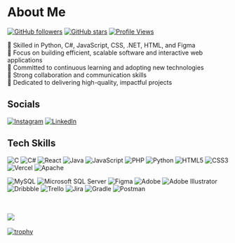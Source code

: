     
# About Me 
[![GitHub followers](https://img.shields.io/github/followers/ginurakarunaratne?label=Followers&style=social)](https://github.com/ginurakarunaratne) [![GitHub stars](https://img.shields.io/github/stars/ginurakarunaratne?label=Stars&style=social)](https://github.com/ginurakarunaratne) [![Profile Views](https://komarev.com/ghpvc/?username=ginurakarunaratne&color=ff5900&style=flat)](https://github.com/ginurakarunaratne)

🪸 Skilled in Python, C#, JavaScript, CSS, .NET, HTML, and Figma<br>
🪸 Focus on building efficient, scalable software and interactive web applications<br>
🪸 Committed to continuous learning and adopting new technologies<br>
🪸 Strong collaboration and communication skills<br>
🪸 Dedicated to delivering high-quality, impactful projects

## Socials
[![Instagram](https://img.shields.io/badge/Instagram-%23E4405F.svg?logo=Instagram&logoColor=white)](https://instagram.com/ginurakarunaratne) 
[![LinkedIn](https://img.shields.io/badge/LinkedIn-%230077B5.svg?logo=linkedin&logoColor=white)](https://linkedin.com/in/ginurakarunaratne) 

## Tech Skills

![C](https://img.shields.io/badge/C-%2300599C.svg?style=flat&logo=c&logoColor=white)
![C#](https://img.shields.io/badge/C%23-%23239120.svg?style=flat&logo=csharp&logoColor=white)
![React](https://img.shields.io/badge/React-%23D42029.svg?style=flat&logo=react&logoColor=white)
![Java](https://img.shields.io/badge/Java-%23ED8B00.svg?style=flat&logo=openjdk&logoColor=white&color=orange)
![JavaScript](https://img.shields.io/badge/JavaScript-%23323330.svg?style=flat&logo=javascript&logoColor=%23F7DF1E)
![PHP](https://img.shields.io/badge/PHP-%23777BB4.svg?style=flat&logo=php&logoColor=white)
![Python](https://img.shields.io/badge/Python-3670A0?style=flat&logo=python&logoColor=ffdd54)
![HTML5](https://img.shields.io/badge/HTML5-%23E34F26.svg?style=flat&logo=html5&logoColor=white)
![CSS3](https://img.shields.io/badge/CSS3-%231572B6.svg?style=flat&logo=css3&logoColor=white)
![Vercel](https://img.shields.io/badge/Vercel-%23000000.svg?style=flat&logo=vercel&logoColor=white)
![Apache](https://img.shields.io/badge/Apache-%23D42029.svg?style=flat&logo=apache&logoColor=white)

![MySQL](https://img.shields.io/badge/MySQL-4479A1.svg?style=flat&logo=mysql&logoColor=white)
![Microsoft SQL Server](https://img.shields.io/badge/Microsoft%20SQL%20Server-CC2927?style=flat&logo=microsoft%20sql%20server&logoColor=white)
![Figma](https://img.shields.io/badge/Figma-%23F24E1E.svg?style=flat&logo=figma&logoColor=white)
![Adobe](https://img.shields.io/badge/Adobe-%23FF0000.svg?style=flat&logo=adobe&logoColor=white)
![Adobe Illustrator](https://img.shields.io/badge/Adobe%20Illustrator-%23FF9A00.svg?style=flat&logo=adobe%20illustrator&logoColor=white)
![Dribbble](https://img.shields.io/badge/Dribbble-EA4C89?style=flat&logo=dribbble&logoColor=white)
![Trello](https://img.shields.io/badge/Trello-%23026AA7.svg?style=flat&logo=trello&logoColor=white)
![Jira](https://img.shields.io/badge/Jira-%230A0FFF.svg?style=flat&logo=jira&logoColor=white)
![Gradle](https://img.shields.io/badge/Gradle-%23ED8B00.svg?style=flat&logo=gradle&logoColor=white&color=green)
![Postman](https://img.shields.io/badge/Postman-%23ED8B00.svg?style=flat&logo=postman&logoColor=greenlabelColor=white&color=white)

<br><br>
![](https://github-readme-streak-stats.herokuapp.com/?user=ginurakarunaratne&hide_border=true&background=4D1B00&ring=D45009&fire=ff5900&currStreakNum=ffffff&currStreakLabel=ffffff&sideNums=ffffff&sideLabels=ffffff&dates=ffffff)
<br><br>
[![trophy](https://github-profile-trophy.vercel.app/?username=ginurakarunaratne&theme=darkhub&no-frame=true&column=6&margin-w=15&margin-h=15&title=Stars,Followers,Commits,Repositories)](https://github.com/ryo-ma/github-profile-trophy)

